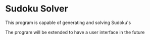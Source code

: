 # Sudoku Solver

This program is capable of generating and solving Sudoku's

The program will be extended to have a user interface in the future
